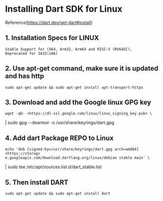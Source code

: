 # Installing Dart SDK for Linux

Reference(<https://dart.dev/get-dart#install>)

## 1. Installation Specs for LINUX

    Stable Support for (X64, Arm32, Arm64 and RISC-V (RV64GC),
    Deprecated for IA32(x86)

## 2. Use apt-get command, make sure it is updated and has http

    sudo apt-get update && sudo apt-get install apt-transport-https

## 3. Download and add the Google linux GPG key

    wget -qO- <https://dl-ssl.google.com/linux/linux_signing_key.pub> \
  | sudo gpg  --dearmor -o /usr/share/keyrings/dart.gpg

## 4. Add dart Package REPO to Linux

    echo 'deb [signed-by=/usr/share/keyrings/dart.gpg arch=amd64] <https://storag>    e.googleapis.com/download.dartlang.org/linux/debian stable main' \
  | sudo tee /etc/apt/sources.list.d/dart_stable.list

## 5. Then install DART

    sudo apt-get update && sudo apt-get install dart
